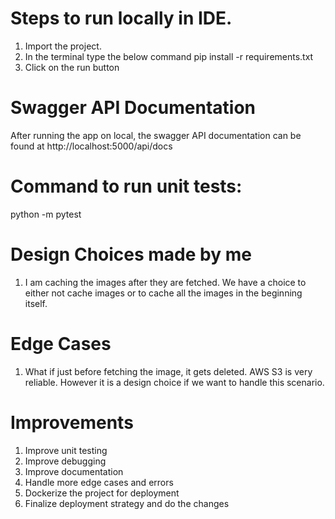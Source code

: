 # Steps to run locally in IDE.
1. Import the project.
2. In the terminal type the below command
   pip install -r requirements.txt
3. Click on the run button

# Swagger API Documentation 
After running the app on local, the swagger API documentation can be found at http://localhost:5000/api/docs


# Command to run unit tests:
python -m pytest

# Design Choices made by me
1. I am caching the images after they are fetched. We have a choice to either not cache images or to cache all the images in the beginning itself.

# Edge Cases
1. What if just before fetching the image, it gets deleted. AWS S3 is very reliable. 
However it is a design choice if we want to handle this scenario.

# Improvements
1. Improve unit testing
2. Improve debugging
3. Improve documentation
4. Handle more edge cases and errors
5. Dockerize the project for deployment
6. Finalize deployment strategy and do the changes